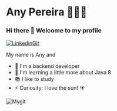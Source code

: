 # Any Pereira 👩🏽‍💻

### Hi there 👋 Welcome to my profile

[![LinkedinGit](https://user-images.githubusercontent.com/55221912/88727541-35275300-d106-11ea-96aa-6c7a4053655d.png)](https://www.linkedin.com/in/any-santos-6633532b)
<!--
**AnyPereira/AnyPereira** is a ✨ _special_ ✨ repository because its `README.md` (this file) appears on your GitHub profile.

Here are some ideas to get you started:

- 🔭 I’m currently working on ...
- 🌱 I’m currently learning ...
- 👯 I’m looking to collaborate on ...
- 🤔 I’m looking for help with ...
- 💬 Ask me about ...
- 📫 How to reach me: ...
- 😄 Pronouns: ...
- ⚡ Fun fact: ...
-->

My name is Any and
- 🔭 I'm a backend developer
- 🌱 I'm learning a little more about Java 8
- 📚 I like to study
- ⚡ Curiosity: I love the sun! ☀

![Mygit](https://user-images.githubusercontent.com/55221912/88724296-98ae8200-d100-11ea-8400-a7115d58c8fe.png)


